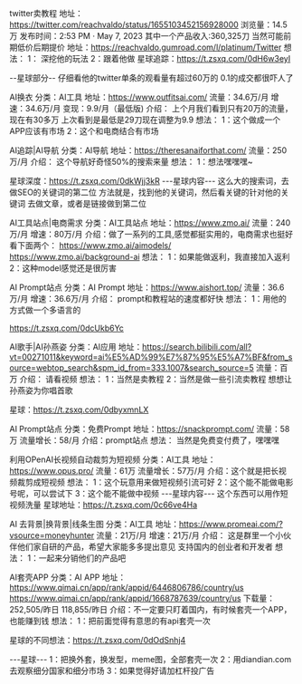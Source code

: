 twitter卖教程
地址：https://twitter.com/reachvaldo/status/1655103452156928000
浏览量：14.5万
发布时间：2:53 PM · May 7, 2023
其中一个产品收入:360,325刀 当然可能前期低价后期提价
地址：https://reachvaldo.gumroad.com/l/platinum/Twitter
想法：
1： 深挖他的玩法
2：跟着他做
星球追踪：https://t.zsxq.com/0dH6w3eyI

--星球部分--
仔细看他的twitter单条的观看量有超过60万的
0.1的成交都很吓人了


AI换衣
分类：AI工具
地址：https://www.outfitsai.com/
流量：34.6万/月
增速：34.6万/月
变现：9.9/月（最低版)
介绍：
上个月我们看到只有20万的流量，现在有30多万
上次看到是最低是29刀现在调整为9.9
想法：
1：这个做成一个APP应该有市场
2：这个和电商结合有市场


AI追踪|AI导航
分类：AI导航
地址：https://theresanaiforthat.com/
流量：250万/月
介绍：
这个导航好奇怪50%的搜索来量
想法：
1：想法嘿嘿嘿~

星球深度：https://t.zsxq.com/0dkWjj3kR
---星球内容---
这么大的搜索词，去做SEO的关键词的第二位
方法就是，找到他的关键词，然后看关键的针对他的关键词
去做文章，或者是链接做到第二位


AI工具站点|电商需求
分类：AI工具站点
地址：https://www.zmo.ai/
流量：240万/月
增速：80万/月
介绍：做了一系列的工具,感觉都挺实用的，电商需求也挺好
看下面两个：
https://www.zmo.ai/aimodels/
https://www.zmo.ai/background-ai
想法：
1：如果能做返利，我直接加入返利
2：这种model感觉还是很厉害


AI Prompt站点
分类：AI Prompt
地址：https://www.aishort.top/
流量：36.6万/月
增速：36.6万/月
介绍：
prompt和教程站的速度都好快
想法：
1：用他的方式做一个多语言的

https://t.zsxq.com/0dcUkb6Yc

AI歌手|AI孙燕姿
分类：AI应用
地址：https://search.bilibili.com/all?vt=00271011&keyword=ai%E5%AD%99%E7%87%95%E5%A7%BF&from_source=webtop_search&spm_id_from=333.1007&search_source=5
流量：百万
介绍：
请看视频
想法：
1：当然是卖教程
2：当然是做一些引流卖教程
想想让孙燕姿为你唱首歌

星球：https://t.zsxq.com/0dbyxmnLX


AI Prompt站点
分类：免费Prompt
地址：https://snackprompt.com/
流量：58万
流量增长：58/月
介绍：prompt站点
想法：
当然是免费变付费了，嘿嘿嘿


利用OPenAI长视频自动裁剪为短视频
分类：AI工具
地址：https://www.opus.pro/
流量：61万
流量增长：57万/月
介绍：这个就是把长视频裁剪成短视频
想法：
1：这个玩意用来做短视频引流可好
2：这个能不能做电影号呢，可以尝试下
3：这个能不能做中视频
---星球内容---
这个东西可以用作短视频洗量
星球地址：https://t.zsxq.com/0c66ve4Ha

AI 去背景|换背景|线条生图
分类：AI工具
地址：https://www.promeai.com/?vsource=moneyhunter
流量：21万/月
增速：21万/月
介绍：
这是群里一个小伙伴他们家自研的产品，希望大家能多多提出意见
支持国内的创业者和开发者
想法：
1：一起来分销他们的产品吧

AI套壳APP
分类：AI APP
地址：
https://www.qimai.cn/app/rank/appid/6446806786/country/us
https://www.qimai.cn/app/rank/appid/1668787639/country/us
下载量：
252,505/昨日
118,855/昨日
介绍：不一定要只盯着国内，有时候套壳一个APP，也能赚到钱
想法：
1：把前面觉得有意思的有api套壳一次

星球的不同想法：https://t.zsxq.com/0dOdSnhj4

---星球---
1：把换外套，换发型，meme图，全部套壳一次
2：用diandian.com去观察细分国家和细分市场
3：如果觉得好请加杠杆投广告